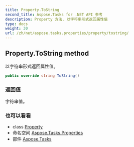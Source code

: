 ```yaml
---
title: Property.ToString
second_title: Aspose.Tasks for .NET API 参考
description: Property 方法. 以字符串形式返回属性值
type: docs
weight: 30
url: /zh/net/aspose.tasks.properties/property/tostring/
---
```

## Property.ToString method

以字符串形式返回属性值。

```csharp
public override string ToString()
```

### 返回值

字符串值。

### 也可以看看

* class [Property](../)
* 命名空间 [Aspose.Tasks.Properties](../../property/)
* 部件 [Aspose.Tasks](../../../)


